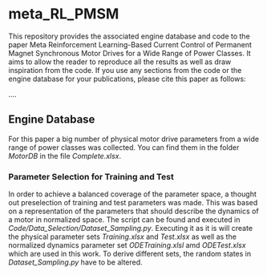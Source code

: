 # meta_RL_PMSM
This repository provides the associated engine database and code to the paper Meta Reinforcement Learning-Based Current Control of Permanent Magnet Synchronous Motor Drives for a Wide Range of Power Classes. It aims to allow the reader to reproduce all the results as well as draw inspiration from the code. If you use any sections from the code or the engine database for your publications, please cite this paper as follows:

....

## Engine Database

For this paper a big number of physical motor drive parameters from a wide range of power classes was collected. You can find them in the folder _MotorDB_ in the file _Complete.xlsx_. 

### Parameter Selection for Training and Test

In order to achieve a balanced coverage of the parameter space, a thought out preselection of training and test parameters was made. This was based on a representation of the parameters that should describe the dynamics of a motor in normalized space. The script can be found and executed in _Code/Data_Selection/Dataset_Sampling.py_. Executing it as it is will create the physical parameter sets _Training.xlsx_ and _Test.xlsx_ as well as the normalized dynamics parameter set _ODETraining.xlsl_ amd _ODETest.xlsx_ which are used in this work. To derive different sets, the random states in _Dataset_Sampling.py_ have to be altered.



